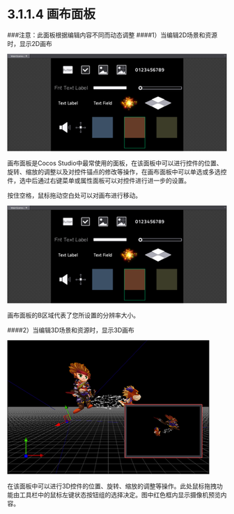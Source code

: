 # 3.1.1.4 画布面板

###注意：此面板根据编辑内容不同而动态调整
####1）当编辑2D场景和资源时，显示2D画布

![Image](res/image011.png)

画布面板是Cocos Studio中最常使用的面板，在该面板中可以进行控件的位置、旋转、缩放的调整以及对控件锚点的修改等操作，在画布面板中可以单选或多选控件，选中后通过右键菜单或属性面板可以对控件进行进一步的设置。

按住空格，鼠标拖动空白处可以对画布进行移动。

![Image](res/image011.png)

画布面板的B区域代表了您所设置的分辨率大小。

####2）当编辑3D场景和资源时，显示3D画布

![Image](res/image013.png)

在该面板中可以进行3D控件的位置、旋转、缩放的调整等操作。此处鼠标拖拽功能由工具栏中的鼠标左键状态按钮组的选择决定。图中红色框内显示摄像机预览内容。